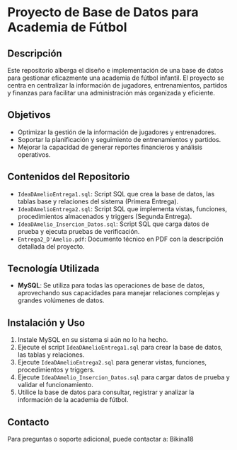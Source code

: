 # Proyecto de Base de Datos para Academia de Fútbol

## Descripción
Este repositorio alberga el diseño e implementación de una base de datos para gestionar eficazmente una academia de fútbol infantil.
El proyecto se centra en centralizar la información de jugadores, entrenamientos, partidos y finanzas para facilitar una administración más organizada y eficiente.

## Objetivos
- Optimizar la gestión de la información de jugadores y entrenadores.
- Soportar la planificación y seguimiento de entrenamientos y partidos.
- Mejorar la capacidad de generar reportes financieros y análisis operativos.

## Contenidos del Repositorio
- `IdeaDAmelioEntrega1.sql`: Script SQL que crea la base de datos, las tablas base y relaciones del sistema (Primera Entrega).
- `IdeaDAmelioEntrega2.sql`: Script SQL que implementa vistas, funciones, procedimientos almacenados y triggers (Segunda Entrega).
- `IdeaDAmelio_Insercion_Datos.sql`: Script SQL que carga datos de prueba y ejecuta pruebas de verificación.
- `Entrega2_D'Amelio.pdf`: Documento técnico en PDF con la descripción detallada del proyecto.

## Tecnología Utilizada
- **MySQL**: Se utiliza para todas las operaciones de base de datos, aprovechando sus capacidades para manejar relaciones complejas y grandes volúmenes de datos.

## Instalación y Uso
1. Instale MySQL en su sistema si aún no lo ha hecho.
2. Ejecute el script `IdeaDAmelioEntrega1.sql` para crear la base de datos, las tablas y relaciones.
3. Ejecute `IdeaDAmelioEntrega2.sql` para generar vistas, funciones, procedimientos y triggers.
4. Ejecute `IdeaDAmelio_Insercion_Datos.sql` para cargar datos de prueba y validar el funcionamiento.
5. Utilice la base de datos para consultar, registrar y analizar la información de la academia de fútbol.

## Contacto
Para preguntas o soporte adicional, puede contactar a: Bikina18
